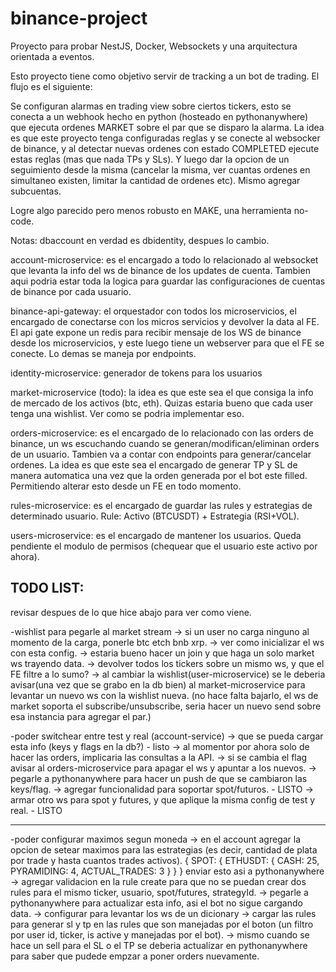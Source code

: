 # binance-project

Proyecto para probar NestJS, Docker, Websockets y una arquitectura orientada a eventos.

Esto proyecto tiene como objetivo servir de tracking a un bot de trading. El flujo es el siguiente:

Se configuran alarmas en trading view sobre ciertos tickers, esto se conecta a un webhook hecho en python (hosteado en pythonanywhere) que ejecuta ordenes MARKET sobre el par que se disparo la alarma. La idea es que este proyecto tenga configuradas reglas y se conecte al websocker de binance, y al detectar nuevas ordenes con estado COMPLETED ejecute estas reglas (mas que nada TPs y SLs). Y luego dar la opcion de un seguimiento desde la misma (cancelar la misma, ver cuantas ordenes en simultaneo existen, limitar la cantidad de ordenes etc). Mismo agregar subcuentas.

Logre algo parecido pero menos robusto en MAKE, una herramienta no-code.

 Notas:
dbaccount en verdad es dbidentity, despues lo cambio.

account-microservice:
  es el encargado a todo lo relacionado al websocket que levanta
  la info del ws de binance de los updates de cuenta. Tambien aqui podria estar toda la logica para guardar las configuraciones de cuentas de binance por cada usuario.

binance-api-gateway:
  el orquestador con todos los microservicios, el encargado de conectarse con los micros servicios y devolver la data al FE.
  El api gate expone un redis para recibir mensaje de los WS de binance desde los microservicios, y este luego tiene un webserver para que el FE se conecte. Lo demas se maneja por endpoints.

identity-microservice:
  generador de tokens para los usuarios

market-microservice (todo):
  la idea es que este sea el que consiga la info de mercado de los activos (btc, eth). Quizas estaria bueno que cada user tenga una wishlist. Ver como se podria implementar eso.

orders-microservice:
  es el encargado de lo relacionado con las orders de binance, un ws escuchando cuando se generan/modifican/eliminan orders de un usuario. Tambien va a contar con endpoints para generar/cancelar ordenes. La idea es que este sea el encargado de generar TP y SL de manera automatica una vez que la orden generada por el bot este filled. Permitiendo alterar esto desde un FE en todo momento.

rules-microservice:
  es el encargado de guardar las rules y estrategias de determinado usuario. Rule: Activo (BTCUSDT) + Estrategia (RSI+VOL).

users-microservice:
  es el encargado de mantener los usuarios. Queda pendiente el modulo de permisos (chequear que el usuario este activo por ahora).


TODO LIST:
------------------------------------------------------------------------------------------------------------
revisar despues de lo que hice abajo para ver como viene.


-wishlist para pegarle al market stream
  -> si un user no carga ninguno al momento de la carga, ponerle btc etch bnb xrp.
  -> ver como inicializar el ws con esta config.
  -> estaria bueno hacer un join y que haga un solo market ws trayendo data.
  -> devolver todos los tickers sobre un mismo ws, y que el FE filtre a lo sumo?
  -> al cambiar la wishlist(user-microservice) se le deberia avisar(una vez que se grabo en la db bien) al market-microservice para levantar un nuevo ws con la wishlist nueva. (no hace falta bajarlo, el ws de market soporta el subscribe/unsubscribe, seria hacer un nuevo send sobre esa instancia para agregar el par.)

-poder switchear entre test y real (account-service)
  -> que se pueda cargar esta info (keys y flags en la db?) - listo
  -> al momentor por ahora solo de hacer las orders, implicaria las consultas a la API.
  -> si se cambia el flag avisar al orders-microservice para apagar el ws y apuntar a los nuevos.
  -> pegarle a pythonanywhere para hacer un push de que se cambiaron las keys/flag.
  -> agregar funcionalidad para soportar spot/futuros. - LISTO
  -> armar otro ws para spot y futures, y que aplique la misma config de test y real. - LISTO


------------------------------------------------------------------------------------------------------------

-poder configurar maximos segun moneda
  -> en el account agregar la opcion de setear maximos para las estrategias (es decir, cantidad de plata por trade y hasta cuantos trades activos).
    {
      SPOT: {
        ETHUSDT: {
          CASH: 25,
          PYRAMIDING: 4,
          ACTUAL_TRADES: 3
        }
      }
    } enviar esto asi a pythonanywhere
  -> agregar validacion en la rule create para que no se puedan crear dos rules para el mismo ticker, usuario, spot/futures, strategyId.
  -> pegarle a pythonanywhere para actualizar esta info, asi el bot no sigue cargando data.
  -> configurar para levantar los ws de un dicionary
  -> cargar las rules para generar sl y tp en las rules que son manejadas por el boton (un filtro por user id, ticker, is active y manejadas por el bot).
  -> mismo cuando se hace un sell para el SL o el TP se deberia actualizar en pythonanywhere para saber que pudede empzar a poner orders nuevamente.
